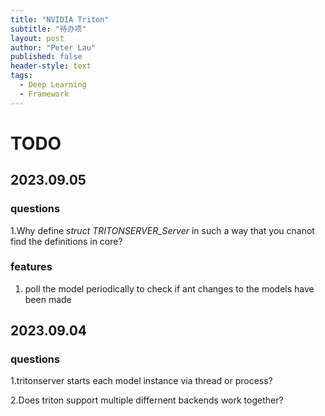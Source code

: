 ```yaml
---
title: "NVIDIA Triton"
subtitle: "待办项"
layout: post
author: "Peter Lau"
published: false
header-style: text
tags:
  - Deep Learning
  - Framework
---
```


# TODO

## 2023.09.05

### questions

1.Why define *struct TRITONSERVER_Server* in such a way that you cnanot find the definitions in core?

### features

1. poll the model periodically to check if ant changes to the models have been made


## 2023.09.04

### questions

1.tritonserver starts each model instance  via thread or process?

2.Does triton support multiple differnent backends work together?
